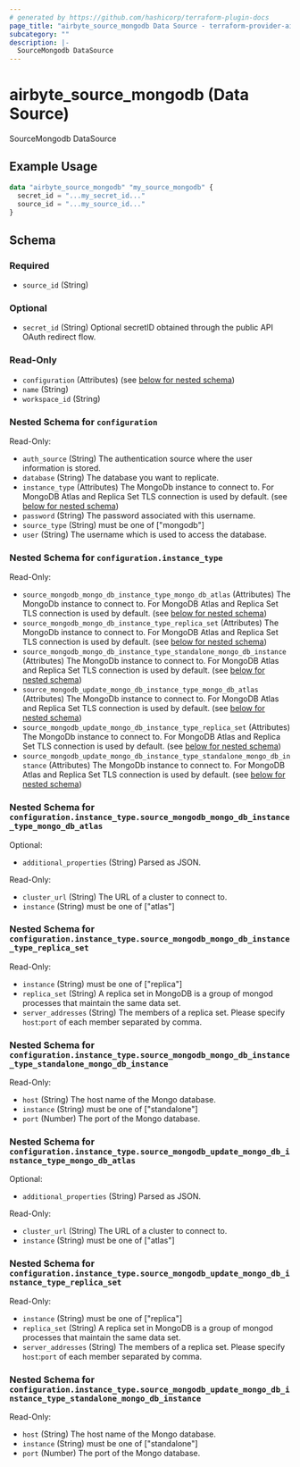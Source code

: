 ```yaml
---
# generated by https://github.com/hashicorp/terraform-plugin-docs
page_title: "airbyte_source_mongodb Data Source - terraform-provider-airbyte"
subcategory: ""
description: |-
  SourceMongodb DataSource
---
```


# airbyte_source_mongodb (Data Source)

SourceMongodb DataSource

## Example Usage

```terraform
data "airbyte_source_mongodb" "my_source_mongodb" {
  secret_id = "...my_secret_id..."
  source_id = "...my_source_id..."
}
```

<!-- schema generated by tfplugindocs -->
## Schema

### Required

- `source_id` (String)

### Optional

- `secret_id` (String) Optional secretID obtained through the public API OAuth redirect flow.

### Read-Only

- `configuration` (Attributes) (see [below for nested schema](#nestedatt--configuration))
- `name` (String)
- `workspace_id` (String)

<a id="nestedatt--configuration"></a>
### Nested Schema for `configuration`

Read-Only:

- `auth_source` (String) The authentication source where the user information is stored.
- `database` (String) The database you want to replicate.
- `instance_type` (Attributes) The MongoDb instance to connect to. For MongoDB Atlas and Replica Set TLS connection is used by default. (see [below for nested schema](#nestedatt--configuration--instance_type))
- `password` (String) The password associated with this username.
- `source_type` (String) must be one of ["mongodb"]
- `user` (String) The username which is used to access the database.

<a id="nestedatt--configuration--instance_type"></a>
### Nested Schema for `configuration.instance_type`

Read-Only:

- `source_mongodb_mongo_db_instance_type_mongo_db_atlas` (Attributes) The MongoDb instance to connect to. For MongoDB Atlas and Replica Set TLS connection is used by default. (see [below for nested schema](#nestedatt--configuration--instance_type--source_mongodb_mongo_db_instance_type_mongo_db_atlas))
- `source_mongodb_mongo_db_instance_type_replica_set` (Attributes) The MongoDb instance to connect to. For MongoDB Atlas and Replica Set TLS connection is used by default. (see [below for nested schema](#nestedatt--configuration--instance_type--source_mongodb_mongo_db_instance_type_replica_set))
- `source_mongodb_mongo_db_instance_type_standalone_mongo_db_instance` (Attributes) The MongoDb instance to connect to. For MongoDB Atlas and Replica Set TLS connection is used by default. (see [below for nested schema](#nestedatt--configuration--instance_type--source_mongodb_mongo_db_instance_type_standalone_mongo_db_instance))
- `source_mongodb_update_mongo_db_instance_type_mongo_db_atlas` (Attributes) The MongoDb instance to connect to. For MongoDB Atlas and Replica Set TLS connection is used by default. (see [below for nested schema](#nestedatt--configuration--instance_type--source_mongodb_update_mongo_db_instance_type_mongo_db_atlas))
- `source_mongodb_update_mongo_db_instance_type_replica_set` (Attributes) The MongoDb instance to connect to. For MongoDB Atlas and Replica Set TLS connection is used by default. (see [below for nested schema](#nestedatt--configuration--instance_type--source_mongodb_update_mongo_db_instance_type_replica_set))
- `source_mongodb_update_mongo_db_instance_type_standalone_mongo_db_instance` (Attributes) The MongoDb instance to connect to. For MongoDB Atlas and Replica Set TLS connection is used by default. (see [below for nested schema](#nestedatt--configuration--instance_type--source_mongodb_update_mongo_db_instance_type_standalone_mongo_db_instance))

<a id="nestedatt--configuration--instance_type--source_mongodb_mongo_db_instance_type_mongo_db_atlas"></a>
### Nested Schema for `configuration.instance_type.source_mongodb_mongo_db_instance_type_mongo_db_atlas`

Optional:

- `additional_properties` (String) Parsed as JSON.

Read-Only:

- `cluster_url` (String) The URL of a cluster to connect to.
- `instance` (String) must be one of ["atlas"]


<a id="nestedatt--configuration--instance_type--source_mongodb_mongo_db_instance_type_replica_set"></a>
### Nested Schema for `configuration.instance_type.source_mongodb_mongo_db_instance_type_replica_set`

Read-Only:

- `instance` (String) must be one of ["replica"]
- `replica_set` (String) A replica set in MongoDB is a group of mongod processes that maintain the same data set.
- `server_addresses` (String) The members of a replica set. Please specify `host`:`port` of each member separated by comma.


<a id="nestedatt--configuration--instance_type--source_mongodb_mongo_db_instance_type_standalone_mongo_db_instance"></a>
### Nested Schema for `configuration.instance_type.source_mongodb_mongo_db_instance_type_standalone_mongo_db_instance`

Read-Only:

- `host` (String) The host name of the Mongo database.
- `instance` (String) must be one of ["standalone"]
- `port` (Number) The port of the Mongo database.


<a id="nestedatt--configuration--instance_type--source_mongodb_update_mongo_db_instance_type_mongo_db_atlas"></a>
### Nested Schema for `configuration.instance_type.source_mongodb_update_mongo_db_instance_type_mongo_db_atlas`

Optional:

- `additional_properties` (String) Parsed as JSON.

Read-Only:

- `cluster_url` (String) The URL of a cluster to connect to.
- `instance` (String) must be one of ["atlas"]


<a id="nestedatt--configuration--instance_type--source_mongodb_update_mongo_db_instance_type_replica_set"></a>
### Nested Schema for `configuration.instance_type.source_mongodb_update_mongo_db_instance_type_replica_set`

Read-Only:

- `instance` (String) must be one of ["replica"]
- `replica_set` (String) A replica set in MongoDB is a group of mongod processes that maintain the same data set.
- `server_addresses` (String) The members of a replica set. Please specify `host`:`port` of each member separated by comma.


<a id="nestedatt--configuration--instance_type--source_mongodb_update_mongo_db_instance_type_standalone_mongo_db_instance"></a>
### Nested Schema for `configuration.instance_type.source_mongodb_update_mongo_db_instance_type_standalone_mongo_db_instance`

Read-Only:

- `host` (String) The host name of the Mongo database.
- `instance` (String) must be one of ["standalone"]
- `port` (Number) The port of the Mongo database.


